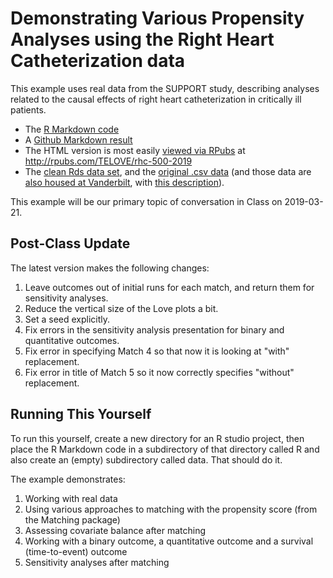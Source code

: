 # Demonstrating Various Propensity Analyses using the Right Heart Catheterization data

This example uses real data from the SUPPORT study, describing analyses related to the causal effects of right heart catheterization in critically ill patients.

- The [R Markdown code](https://github.com/THOMASELOVE/2019-500/blob/master/data-and-code/rhc_2019/01_rhc_2019.Rmd)
- A [Github Markdown result](https://github.com/THOMASELOVE/2019-500/blob/master/data-and-code/rhc_2019/01_rhc_2019.md)
- The HTML version is most easily [viewed via RPubs](http://rpubs.com/TELOVE/rhc-500-2019) at http://rpubs.com/TELOVE/rhc-500-2019
- The [clean Rds data set](https://github.com/THOMASELOVE/2019-500/blob/master/data-and-code/rhc_2019/rhc.Rds), and the [original .csv data](https://github.com/THOMASELOVE/2019-500/blob/master/data-and-code/rhc_2019/rhc.csv) (and those data are [also housed at Vanderbilt](http://biostat.mc.vanderbilt.edu/wiki/pub/Main/DataSets/rhc.csv), with [this description](http://biostat.mc.vanderbilt.edu/wiki/pub/Main/DataSets/rhc.html)).

This example will be our primary topic of conversation in Class on 2019-03-21.

## Post-Class Update

The latest version makes the following changes:

1. Leave outcomes out of initial runs for each match, and return them for sensitivity analyses.
2. Reduce the vertical size of the Love plots a bit.
3. Set a seed explicitly.
4. Fix errors in the sensitivity analysis presentation for binary and quantitative outcomes.
5. Fix error in specifying Match 4 so that now it is looking at "with" replacement.
6. Fix error in title of Match 5 so it now correctly specifies "without" replacement.

## Running This Yourself

To run this yourself, create a new directory for an R studio project, then place the R Markdown code in a subdirectory of that directory called R and also create an (empty) subdirectory called data. That should do it.

The example demonstrates:

1. Working with real data
2. Using various approaches to matching with the propensity score (from the Matching package)
3. Assessing covariate balance after matching
4. Working with a binary outcome, a quantitative outcome and a survival (time-to-event) outcome
5. Sensitivity analyses after matching
